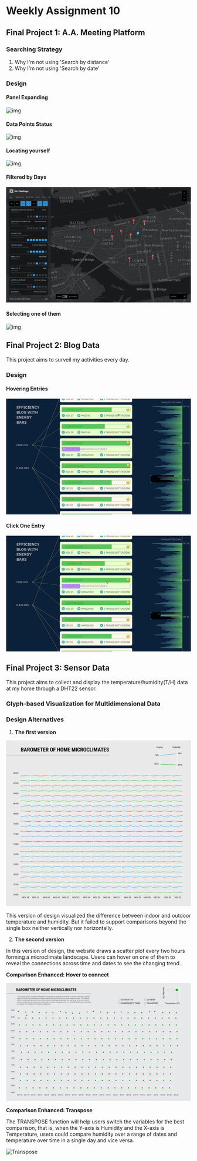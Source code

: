 # Weekly Assignment 10

## Final Project 1: A.A. Meeting Platform
### Searching Strategy
1. Why I'm not using 'Search by distance'
2. Why I'm not using 'Search by date'

### Design
#### Panel Expanding
![img](./Expand.gif)

#### Data Points Status
![img](./Show.gif)

#### Locating yourself
![img](./Magnify.gif)

#### Filtered by Days
![img](./filter.gif)

#### Selecting one of them
![img](./select.gif)

## Final Project 2: Blog Data
This project aims to surveil my activities every day.
### Design
#### Hovering Entries
![img](./p2-hovering.gif)

#### Click One Entry
![img](./p2-expand.gif)

## Final Project 3: Sensor Data
This project aims to collect and display the temperature/humidity(T/H) data at my home through a DHT22 sensor.
### Glyph-based Visualization for Multidimensional Data
### Design Alternatives
1. **The first version**

![img](./p3-1.png)

This version of design visualized the difference between indoor and outdoor temperature and humidity. But it failed to support comparisons beyond the single box neither vertically nor horizontally.  

2. **The second version**  
 
In this version of design, the website draws a scatter plot every two hours forming a microclimate landscape. Users can hover on one of them to reveal the connections across time and dates to see the changing trend. 

**Comparison Enhanced: Hover to connect**

![Hover](./project3-2.gif)

**Comparison Enhanced: Transpose**

The TRANSPOSE function will help users switch the variables for the best comparison, that is, when the Y-axis is Humidity and the X-axis is Temperature, users could compare humidity over a range of dates and temperature over time in a single day and vice versa.

![Transpose](./project3-1.gif)